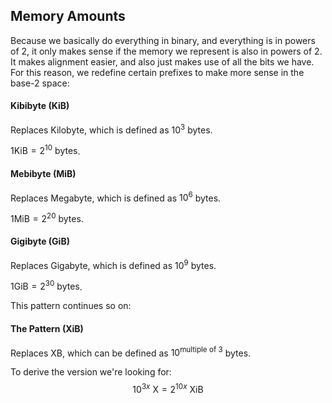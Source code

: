 ## Memory Amounts

Because we basically do everything in binary, and everything is in powers of 2, it only makes sense if the memory we represent is also in powers of 2. It makes alignment easier, and also just makes use of all the bits we have. For this reason, we redefine certain prefixes to make more sense in the base-2 space:

#### Kibibyte (KiB)
Replaces Kilobyte, which is defined as $10^3$ bytes.

$1\text{KiB}=2^{10}\text{ bytes}$.

#### Mebibyte (MiB)
Replaces Megabyte, which is defined as $10^6$ bytes.

$1\text{MiB}=2^{20}\text{ bytes}$.

#### Gigibyte (GiB)
Replaces Gigabyte, which is defined as $10^9$ bytes.

$1\text{GiB}=2^{30}\text{ bytes}$.

This pattern continues so on:
#### The Pattern (XiB)
Replaces XB, which can be defined as $10^\text{multiple of 3}$ bytes.

To derive the version we're looking for: 
$$
10^{3x}\text{ X}=2^{10x}\text{ XiB}
$$
